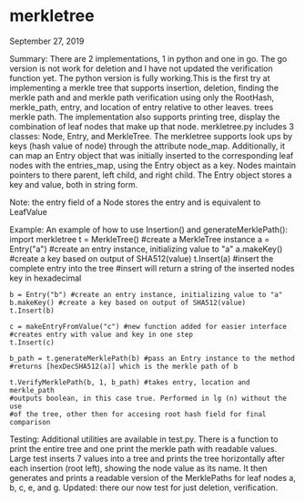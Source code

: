 # merkletree
September 27, 2019

Summary:
There are 2 implementations, 1 in python and one in go. The go version is not
work for deletion and I have not updated the verification function yet. The python
version is fully working.This is the first try at implementing a merkle tree
that supports insertion, deletion, finding
the merkle path and and merkle path verification using only the RootHash,
merkle_path, entry, and location of entry relative to other leaves.
trees merkle path. The implementation also supports printing tree, display the
combination of leaf nodes that make up that node. merkletree.py includes 3
classes: Node, Entry, and MerkleTree. The merkletree supports look ups by keys
(hash value of node) through the attribute node_map. Additionally, it can
map an Entry object that was initially inserted to the corresponding leaf nodes
with the entries_map, using the Entry object as a key. Nodes maintain pointers
to there parent, left child, and right child. The Entry object stores a key
and value, both in string form.

Note: the entry field of a Node stores the entry and is equivalent to LeafValue

Example:
An example of how to use Insertion() and generateMerklePath():
    import merkletree
    t = MerkleTree() #create a MerkleTree instance
    a = Entry("a") #create an entry instance, initializing value to "a"
    a.makeKey() #create a key based on output of SHA512(value)
    t.Insert(a) #insert the complete entry into the tree
    #insert will return a string of the inserted nodes key in hexadecimal

    b = Entry("b") #create an entry instance, initializing value to "a"
    b.makeKey() #create a key based on output of SHA512(value)
    t.Insert(b)

    c = makeEntryFromValue("c") #new function added for easier interface
    #creates entry with value and key in one step
    t.Insert(c)

    b_path = t.generateMerklePath(b) #pass an Entry instance to the method
    #returns [hexDecSHA512(a)] which is the merkle path of b

    t.VerifyMerklePath(b, 1, b_path) #takes entry, location and merkle_path
    #outputs boolean, in this case true. Performed in lg (n) without the use
    #of the tree, other then for accesing root hash field for final comparison

Testing:
Additional utilities are available in test.py. There is a function to print the
entire tree and one print the merkle path with readable values. Large test
inserts 7 values into a tree and prints the tree horizontally after each
insertion (root left), showing the node value as its name. It then generates
and prints a readable version of the MerklePaths for leaf nodes
a, b, c, e, and g. Updated: there our now test for just deletion, verification.

